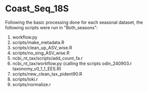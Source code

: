 # Coast_Seq_18S
Following the basic processing done for each seasonal dataset, the following scripts were run in "Both_seasons":

1. workflow.py
2. scripts/make_metadata.R 
3. scripts/clean_up_ASV_wise.R
4. scripts/no_sing_ASV_wise.R
5. ncbi_nt_tax/scripts/add_count_fa.r
6. ncbi_nt_tax/workflow.py (calling the scripts odin_240903.r taxonomy_v0_1_1_EES.R)
7. scripts/new_clean_tax_pident90.R
8. scripts/loki.r
9. scripts/normalize.r